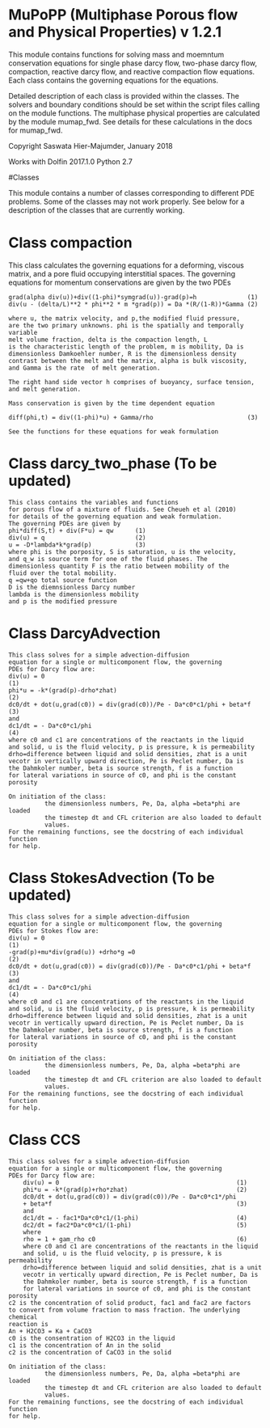 # MuPoPP (Multiphase Porous flow and Physical Properties) v 1.2.1

This module contains functions for solving mass and moemntum conservation
equations for single phase darcy flow, two-phase darcy flow, compaction, 
reactive darcy flow, and reactive compaction flow equations. Each class
contains the governing equations for the equations.

Detailed description of each class is provided within the classes. The solvers
and boundary conditions should be set within the script files calling on the
module functions. The multiphase physical properties are calculated by the 
module mumap_fwd. See details for these calculations in the docs for mumap_fwd.

Copyright Saswata Hier-Majumder, January 2018

Works with Dolfin 2017.1.0
Python 2.7

#Classes

This module contains a number of classes corresponding to different PDE problems. Some of the classes may not work properly. See below for a description of the classes that are currently working.

# Class compaction

   This class calculates the governing equations for a
    deforming, viscous matrix, and a pore fluid occupying interstitial
    spaces. The governing equations for momentum conservations
    are given by the two PDEs

    grad(alpha div(u))+div((1-phi)*symgrad(u))-grad(p)=h              (1)
    div(u - (delta/L)**2 * phi**2 * m *grad(p)) = Da *(R/(1-R))*Gamma (2)

    where u, the matrix velocity, and p,the modified fluid pressure,
    are the two primary unknowns. phi is the spatially and temporally variable
    melt volume fraction, delta is the compaction length, L 
    is the characteristic length of the problem, m is mobility, Da is 
    dimensionless Damkoehler number, R is the dimensionless density
    contrast between the melt and the matrix, alpha is bulk viscosity,
    and Gamma is the rate  of melt generation.

    The right hand side vector h comprises of buoyancy, surface tension,
    and melt generation.

    Mass conservation is given by the time dependent equation

    diff(phi,t) = div((1-phi)*u) + Gamma/rho                          (3)

    See the functions for these equations for weak formulation

# Class darcy_two_phase (To be updated)
    This class contains the variables and functions
    for porous flow of a mixture of fluids. See Cheueh et al (2010)
    for details of the governing equation and weak formulation.
    The governing PDEs are given by
    phi*diff(S,t) + div(F*u) = qw      (1)
    div(u) = q                         (2) 
    u = -D*lambda*k*grad(p)            (3)
    where phi is the porposity, S is saturation, u is the velocity,
    and q_w is source term for one of the fluid phases. The 
    dimensionless quantity F is the ratio between mobility of the
    fluid over the total mobility. 
    q =qw+qo total source function
    D is the diemnsionless Darcy number
    lambda is the dimensionless mobility
    and p is the modified pressure

# Class  DarcyAdvection

    This class solves for a simple advection-diffusion
    equation for a single or multicomponent flow, the governing
    PDEs for Darcy flow are:        
    div(u) = 0                                                          (1)
    phi*u = -k*(grad(p)-drho*zhat)                                      (2)
    dc0/dt + dot(u,grad(c0)) = div(grad(c0))/Pe - Da*c0*c1/phi + beta*f (3)
    and  
    dc1/dt = - Da*c0*c1/phi                                             (4)
    where c0 and c1 are concentrations of the reactants in the liquid
    and solid, u is the fluid velocity, p is pressure, k is permeability
    drho=difference between liquid and solid densities, zhat is a unit
    vecotr in vertically upward direction, Pe is Peclet number, Da is
    the Dahmkoler number, beta is source strength, f is a function
    for lateral variations in source of c0, and phi is the constant porosity

    On initiation of the class:
              the dimensionless numbers, Pe, Da, alpha =beta*phi are loaded
              the timestep dt and CFL criterion are also loaded to default
              values.
    For the remaining functions, see the docstring of each individual function
    for help.

# Class StokesAdvection (To be updated)

  	  
    This class solves for a simple advection-diffusion
    equation for a single or multicomponent flow, the governing
    PDEs for Stokes flow are:        
    div(u) = 0                                                          (1)
    -grad(p)+mu*div(grad(u)) +drho*g =0                                 (2)
    dc0/dt + dot(u,grad(c0)) = div(grad(c0))/Pe - Da*c0*c1/phi + beta*f (3)
    and  
    dc1/dt = - Da*c0*c1/phi                                             (4)
    where c0 and c1 are concentrations of the reactants in the liquid
    and solid, u is the fluid velocity, p is pressure, k is permeability
    drho=difference between liquid and solid densities, zhat is a unit
    vecotr in vertically upward direction, Pe is Peclet number, Da is
    the Dahmkoler number, beta is source strength, f is a function
    for lateral variations in source of c0, and phi is the constant porosity

    On initiation of the class:
              the dimensionless numbers, Pe, Da, alpha =beta*phi are loaded
              the timestep dt and CFL criterion are also loaded to default
              values.
    For the remaining functions, see the docstring of each individual function
    for help.

# Class CCS

    This class solves for a simple advection-diffusion
    equation for a single or multicomponent flow, the governing
    PDEs for Darcy flow are:        
        div(u) = 0                                                 (1)
        phi*u = -k*(grad(p)+rho*zhat)                              (2)
        dc0/dt + dot(u,grad(c0)) = div(grad(c0))/Pe - Da*c0*c1*/phi 
        + beta*f                                                   (3)
        and  
        dc1/dt = - fac1*Da*c0*c1/(1-phi)                           (4)
        dc2/dt = fac2*Da*c0*c1/(1-phi)                             (5)
        where 
        rho = 1 + gam_rho c0                                       (6)
        where c0 and c1 are concentrations of the reactants in the liquid
        and solid, u is the fluid velocity, p is pressure, k is permeability
        drho=difference between liquid and solid densities, zhat is a unit
        vecotr in vertically upward direction, Pe is Peclet number, Da is
        the Dahmkoler number, beta is source strength, f is a function
        for lateral variations in source of c0, and phi is the constant porosity
    c2 is the concentration of solid product, fac1 and fac2 are factors
    to convert from volume fraction to mass fraction. The underlying chemical
    reaction is
    An + H2CO3 = Ka + CaCO3
    c0 is the consentration of H2CO3 in the liquid
    c1 is the concentration of An in the solid
    c2 is the concentration of CaCO3 in the solid

    On initiation of the class:
              the dimensionless numbers, Pe, Da, alpha =beta*phi are loaded
              the timestep dt and CFL criterion are also loaded to default
              values.
    For the remaining functions, see the docstring of each individual function
    for help.

